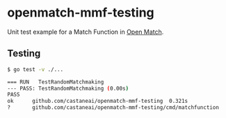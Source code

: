 # openmatch-mmf-testing

Unit test example for a Match Function in [Open Match](https://open-match.dev/).

## Testing

```sh
$ go test -v ./...

=== RUN   TestRandomMatchmaking
--- PASS: TestRandomMatchmaking (0.00s)
PASS
ok  	github.com/castaneai/openmatch-mmf-testing	0.321s
?   	github.com/castaneai/openmatch-mmf-testing/cmd/matchfunction	[no test files]
```
